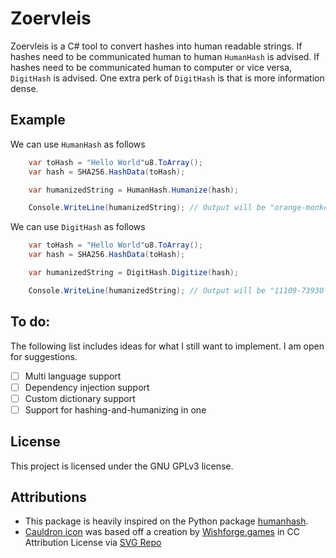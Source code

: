 # Zoervleis
Zoervleis is a C# tool to convert hashes into human readable strings.
If hashes need to be communicated human to human `HumanHash` is advised.
If hashes need to be communicated human to computer or vice versa, `DigitHash` is advised.
One extra perk of `DigitHash` is that is more information dense.

## Example
We can use `HumanHash` as follows
```csharp
    var toHash = "Hello World"u8.ToArray();
    var hash = SHA256.HashData(toHash);

    var humanizedString = HumanHash.Humanize(hash);

    Console.WriteLine(humanizedString); // Output will be "orange-monkey-oranges-steak-asparagus-white"
```

We can use `DigitHash` as follows
```csharp
    var toHash = "Hello World"u8.ToArray();
    var hash = SHA256.HashData(toHash);

    var humanizedString = DigitHash.Digitize(hash);

    Console.WriteLine(humanizedString); // Output will be "11109-73930-84387-59824-87079"
```

## To do:
The following list includes ideas for what I still want to implement.
I am open for suggestions.

- [ ] Multi language support
- [ ] Dependency injection support
- [ ] Custom dictionary support
- [ ] Support for hashing-and-humanizing in one

## License
This project is licensed under the GNU GPLv3 license.

## Attributions
- This package is heavily inspired on the Python package [humanhash](https://github.com/zacharyvoase/humanhash).
- [Cauldron icon](assets/Icon.svg) was based off a creation by [Wishforge.games](https://www.wishforge.games/?ref=svgrepo.com) in CC Attribution License via [SVG Repo](https://www.svgrepo.com/)
